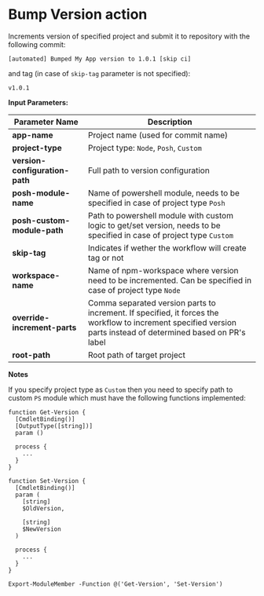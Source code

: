 # Bump Version action

Increments version of specified project and submit it to repository with the following commit:

```
[automated] Bumped My App version to 1.0.1 [skip ci]
```

and tag (in case of `skip-tag` parameter is not specified):

```
v1.0.1
```

**Input Parameters:**

| Parameter Name | Description |
| - | - |
| **app-name** | Project name (used for commit name) |
| **project-type** | Project type: `Node`, `Posh`, `Custom` |
| **version-configuration-path** | Full path to version configuration |
| **posh-module-name** | Name of powershell module, needs to be specified in case of project type `Posh` |
| **posh-custom-module-path** | Path to powershell module with custom logic to get/set version, needs to be specified in case of project type `Custom` |
| **skip-tag** | Indicates if wether the workflow will create tag or not |
| **workspace-name** | Name of npm-workspace where version need to be incremented. Can be specified in case of project type `Node` |
| **override-increment-parts** | Comma separated version parts to increment. If specified, it forces the workflow to increment specified version parts instead of determined based on PR's label |
| **root-path** | Root path of target project |

**Notes**

If you specify project type as `Custom` then you need to specify path to custom `PS` module which must have the following functions implemented:

```posh
function Get-Version {
  [CmdletBinding()]
  [OutputType([string])]
  param ()

  process {
    ...
  }
}

function Set-Version {
  [CmdletBinding()]
  param (
    [string]
    $OldVersion,

    [string]
    $NewVersion
  )
  
  process {
    ...
  }
}

Export-ModuleMember -Function @('Get-Version', 'Set-Version')
```